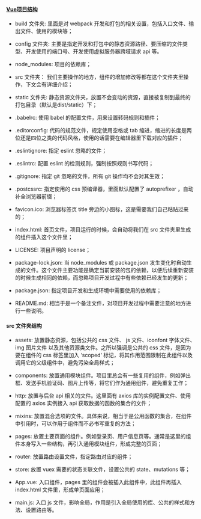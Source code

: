 
#### [Vue项目结构](https://segmentfault.com/a/1190000012392160)

  - build 文件夹: 里面是对 webpack 开发和打包的相关设置，包括入口文件、输出文件、使用的模块等；

  - config 文件夹: 主要是指定开发和打包中的静态资源路径、要压缩的文件类型、开发使用的端口号、开发使用虚拟服务器跨域请求 api 等。

  - node_modules: 项目的依赖库；

  - src 文件夹： 我们主要操作的地方，组件的增加修改等都在这个文件夹里操作，下文会有详细介绍；

  - static 文件夹: 静态资源文件夹，放置不会变动的资源，直接被复制到最终的打包目录（默认是dist/static）下；

  - .babelrc: 使用 babel 的配置文件，用来设置转码规则和插件；

  - .editorconfig: 代码的规范文件，规定使用空格或 tab 缩进，缩进的长度是两位还是四位之类的代码风格，使用的话需要在编辑器里下载对应的插件；

  - .eslintignore: 指定 eslint 忽略的文件；

  - .eslintrc: 配置 eslint 的检测规则，强制按照规则书写代码；

  - .gitignore: 指定 git 忽略的文件，所有 git 操作均不会对其生效；

  - .postcssrc: 指定使用的 css 预编译器，里面默认配置了 autoprefixer ，自动补全浏览器前缀；

  - favicon.ico: 浏览器标签页 title 旁边的小图标，这是需要我们自己粘贴过来的；

  - index.html: 首页文件，项目运行的时候，会自动将我们在 src 文件夹里生成的组件插入这个文件里；

  - LICENSE: 项目声明的 license；

  - package-lock.json: 当 node_modules 或 package.json 发生变化时自动生成的文件。这个文件主要功能是确定当前安装的包的依赖，以便后续重新安装的时候生成相同的依赖，而忽略项目开发过程中有些依赖已经发生的更新；

  - package.json: 指定项目开发和生成环境中需要使用的依赖库；

  - README.md: 相当于是一个备注文件，对项目开发过程中需要注意的地方进行一些说明。
  
#### src 文件夹结构

  - assets: 放置静态资源，包括公共的 css 文件、 js 文件、iconfont 字体文件、img 图片文件 以及其他资源类文件。之所以强调是公共的 css 文件，是因为要在组件的 css 标签里加入 ‘scoped‘ 标记，将其作用范围限制在此组件以及调用它的父级组件中，避免污染全局样式；

  - components: 放置通用模块组件。项目里总会有一些复用的组件，例如弹出框、发送手机验证码、图片上传等，将它们作为通用组件，避免重复工作；

  - http: 放置与后台 api 相关的文件。这里面有 axios 库的实例配置文件、使用配置的 axios 实例接入 api 获取数据的函数的集合的文件；

  - mixins: 放置混合选项的文件。具体来说，相当于是公用函数的集合，在组件中引用时，可以作用于组件而不必书写重复的方法；

  - pages: 放置主要页面的组件。例如登录页、用户信息页等。通常是这里的组件本身写入一些结构，再引入通用模块组件，形成完整的页面；

  - router: 放置路由设置文件，指定路由对应的组件；

  - store: 放置 vuex 需要的状态关联文件，设置公共的 state、mutations 等；

  - App.vue: 入口组件，pages 里的组件会被插入此组件中，此组件再插入 index.html 文件里，形成单页面应用；

  - main.js: 入口 js 文件，影响全局，作用是引入全局使用的库、公共的样式和方法、设置路由等。
  









